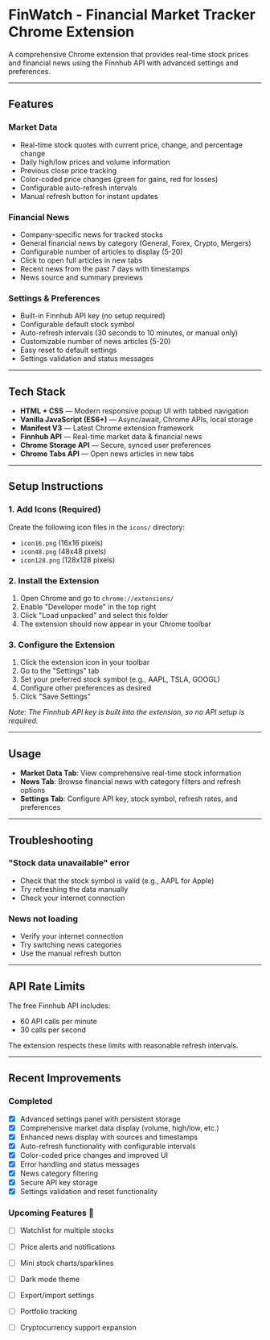 # FinWatch - Financial Market Tracker Chrome Extension

A comprehensive Chrome extension that provides real-time stock prices and financial news using the Finnhub API with advanced settings and preferences.

---

## Features

### Market Data
- Real-time stock quotes with current price, change, and percentage change
- Daily high/low prices and volume information
- Previous close price tracking
- Color-coded price changes (green for gains, red for losses)
- Configurable auto-refresh intervals
- Manual refresh button for instant updates

### Financial News
- Company-specific news for tracked stocks
- General financial news by category (General, Forex, Crypto, Mergers)
- Configurable number of articles to display (5-20)
- Click to open full articles in new tabs
- Recent news from the past 7 days with timestamps
- News source and summary previews

### Settings & Preferences
- Built-in Finnhub API key (no setup required)
- Configurable default stock symbol
- Auto-refresh intervals (30 seconds to 10 minutes, or manual only)
- Customizable number of news articles (5-20)
- Easy reset to default settings
- Settings validation and status messages

---

## Tech Stack

- **HTML + CSS** — Modern responsive popup UI with tabbed navigation
- **Vanilla JavaScript (ES6+)** — Async/await, Chrome APIs, local storage
- **Manifest V3** — Latest Chrome extension framework
- **Finnhub API** — Real-time market data & financial news
- **Chrome Storage API** — Secure, synced user preferences
- **Chrome Tabs API** — Open news articles in new tabs

---

## Setup Instructions

### 1. Add Icons (Required)
Create the following icon files in the `icons/` directory:
- `icon16.png` (16x16 pixels)
- `icon48.png` (48x48 pixels) 
- `icon128.png` (128x128 pixels)

### 2. Install the Extension
1. Open Chrome and go to `chrome://extensions/`
2. Enable "Developer mode" in the top right
3. Click "Load unpacked" and select this folder
4. The extension should now appear in your Chrome toolbar

### 3. Configure the Extension
1. Click the extension icon in your toolbar
2. Go to the "Settings" tab
3. Set your preferred stock symbol (e.g., AAPL, TSLA, GOOGL)
4. Configure other preferences as desired
5. Click "Save Settings"

*Note: The Finnhub API key is built into the extension, so no API setup is required.*

---

## Usage

- **Market Data Tab**: View comprehensive real-time stock information
- **News Tab**: Browse financial news with category filters and refresh options
- **Settings Tab**: Configure API key, stock symbol, refresh rates, and preferences

---

## Troubleshooting

### "Stock data unavailable" error
- Check that the stock symbol is valid (e.g., AAPL for Apple)
- Try refreshing the data manually
- Check your internet connection

### News not loading
- Verify your internet connection
- Try switching news categories
- Use the manual refresh button

---

## API Rate Limits

The free Finnhub API includes:
- 60 API calls per minute
- 30 calls per second

The extension respects these limits with reasonable refresh intervals.

---

## Recent Improvements

### Completed 
- [X] Advanced settings panel with persistent storage
- [X] Comprehensive market data display (volume, high/low, etc.)
- [X] Enhanced news display with sources and timestamps
- [X] Auto-refresh functionality with configurable intervals
- [X] Color-coded price changes and improved UI
- [X] Error handling and status messages
- [X] News category filtering
- [X] Secure API key storage
- [X] Settings validation and reset functionality

### Upcoming Features 🚀
- [ ] Watchlist for multiple stocks
- [ ] Price alerts and notifications
- [ ] Mini stock charts/sparklines
- [ ] Dark mode theme
- [ ] Export/import settings
- [ ] Portfolio tracking
- [ ] Cryptocurrency support expansion  


